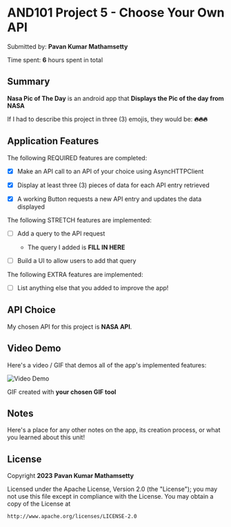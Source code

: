 ﻿<!-- (This is a comment) INSTRUCTIONS: Go through this page and fill out any **bolded** entries with their correct values.-->


# AND101 Project 5 - Choose Your Own API


Submitted by: **Pavan Kumar Mathamsetty**


Time spent: **6** hours spent in total


## Summary


**Nasa Pic of The Day** is an android app that **Displays the Pic of the day from NASA**


If I had to describe this project in three (3) emojis, they would be: **🔥🔥🔥**


## Application Features


<!-- (This is a comment) Please be sure to change the [ ] to [x] for any features you completed.  If a feature is not checked [x], you might miss the points for that item! -->


The following REQUIRED features are completed:


- [x] Make an API call to an API of your choice using AsyncHTTPClient
- [x] Display at least three (3) pieces of data for each API entry retrieved
- [x] A working Button requests a new API entry and updates the data displayed


The following STRETCH features are implemented:


- [ ] Add a query to the API request
  - The query I added is **FILL IN HERE**
- [ ] Build a UI to allow users to add that query


The following EXTRA features are implemented:


- [ ] List anything else that you added to improve the app!


## API Choice


My chosen API for this project is **NASA API**.


## Video Demo


Here's a video / GIF that demos all of the app's implemented features:


<img src='https://i.imgur.com/h4mGH9Y.gif' title='Video Demo' width='' alt='Video Demo' />


GIF created with **your chosen GIF tool**


<!-- Recommended tools:
- [Kap](https://getkap.co/) for macOS
- [ScreenToGif](https://www.screentogif.com/) for Windows
- [peek](https://github.com/phw/peek) for Linux. -->


## Notes


Here's a place for any other notes on the app, its creation process, or what you learned about this unit!


## License


Copyright **2023** **Pavan Kumar Mathamsetty**


Licensed under the Apache License, Version 2.0 (the "License");
you may not use this file except in compliance with the License.
You may obtain a copy of the License at


    http://www.apache.org/licenses/LICENSE-2.0
